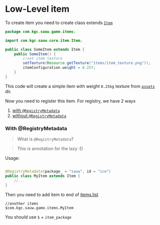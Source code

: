 # Low-Level item

To create item you need to create class extends [`Item`](../../core/src/com/kgc/sauw/core/item/Item.java)

```java
package com.kgc.sauw.game.items;

import com.kgc.sauw.core.item.Item;

public class SomeItem extends Item {
    public SomeItem() {
        //set item texture
        setTexture(Resource.getTexture("items/item_texture.png"));
        itemConfiguration.weight = 0.25f;
    }
}
```

This code will create a simple item with weight `0.25kg` texture from [`assets`](../../assets) dir.

Now you need to register this item. For registry, we have 2 ways

1. [with `@RegistryMetadata`](#With-@RegistryMetadata)
2. [without `@RegistryMetadata`]()

### With @RegistryMetadata

> What is `@RegistryMetadata`?

> This is annotation for the lazy :D

Usage:

```java

@RegistryMetadata(package_ = "sauw", id = "ice")
public class MyItem extends Item {
    //...
}
```

Then you need to add item to end of [items.list](../../core/json/items/items.list)

```
//another items
$com.kgc.sauw.game.items.MyItem
```

You should use `$` + `item_package`
